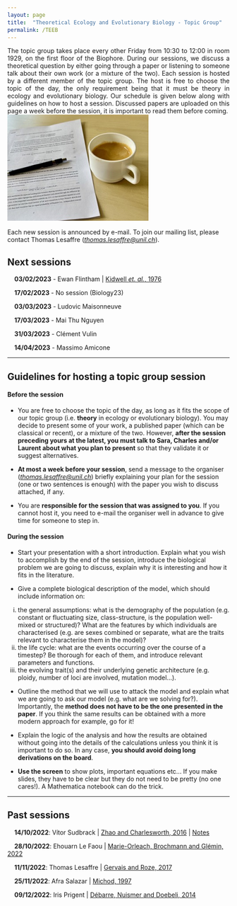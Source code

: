 ```yaml
---
layout: page
title:  "Theoretical Ecology and Evolutionary Biology - Topic Group"
permalink: /TEEB
---
```


<div class="jumbotron jumbotron-fluid mb-3 pl-0 pt-0 pb-0 bg-white position-relative">
    <div class="h-100 tofront">
        <div class="row justify-content-between">
            <div class="col-md-6 pr-0 pr-md-4 pt-4 pb-4 align-self-center">
                <div class="page-content" style="text-align:justify">
                    The topic group takes place every other Friday from 10:30 to 12:00 in room 1929, on the first floor of the Biophore. During our sessions, we discuss a theoretical question by either going through a paper or listening to someone talk about their own work (or a mixture of the two). Each session is hosted by a different member of the topic group. The host is free to choose the topic of the day, the only requirement being that it must be theory in ecology and evolutionary biology. Our schedule is given below along with guidelines on how to host a session. Discussed papers are uploaded on this page a week before the session, it is important to read them before coming. 
                </div>
            </div>
            <div class="col-md-6 pr-0 align-self-center">
                <img class="rounded" src="/assets/images/topic-group-picture.jpeg" alt="Topic group">
            </div>
        </div>
    </div>
</div>

Each new session is announced by e-mail. To join our mailing list, please contact Thomas Lesaffre ([*thomas.lesaffre@unil.ch*](mailto:thomas.lesaffre@unil.ch)). 


## Next sessions 

&nbsp;&nbsp;&nbsp;&nbsp;**03/02/2023** - Ewan Flintham  \| [Kidwell *et. al.*, 1976](/docs/teeb1-2023.pdf)

&nbsp;&nbsp;&nbsp;&nbsp;**17/02/2023** - No session (Biology23)

&nbsp;&nbsp;&nbsp;&nbsp;**03/03/2023** - Ludovic Maisonneuve

&nbsp;&nbsp;&nbsp;&nbsp;**17/03/2023** - Mai Thu Nguyen

&nbsp;&nbsp;&nbsp;&nbsp;**31/03/2023** - Clément Vulin

&nbsp;&nbsp;&nbsp;&nbsp;**14/04/2023** - Massimo Amicone

---

## Guidelines for hosting a topic group session


#### Before the session

* You are free to choose the topic of the day, as long as it fits the scope of our topic group (i.e. __theory__ in ecology or evolutionary biology). You may decide to present some of your work, a published paper (which can be classical or recent), or a mixture of the two. However, __after the session preceding yours at the latest, you must talk to Sara, Charles and/or Laurent about what you plan to present__ so that they validate it or suggest alternatives.

* __At most a week before your session__, send a message to the organiser ([*thomas.lesaffre@unil.ch*](mailto:thomas.lesaffre@unil.ch)) briefly explaining your plan for the session (one or two sentences is enough) with the paper you wish to discuss attached, if any.

* You are __responsible for the session that was assigned to you__. If you cannot host it, you need to e-mail the organiser well in advance to give time for someone to step in.

#### During the session

* Start your presentation with a short introduction. Explain what you wish to accomplish by the end of the session, introduce the biological problem we are going to discuss, explain why it is interesting and how it fits in the literature.

* Give a complete biological description of the model, which should include information on:

<ol type="i">
<li>the general assumptions: what is the demography of the population (e.g. constant or fluctuating size, class-structure, is the population well-mixed or structured)? 
What are the features by which individuals are characterised (e.g. are sexes combined or separate, what are the traits relevant to characterise them in the model)?</li> 
<li> the life cycle: what are the events occurring over the course of a timestep? Be thorough for each of them, and introduce relevant parameters and functions.</li>
<li> the evolving trait(s) and their underlying genetic architecture (e.g. ploidy, number of loci are involved, mutation model...).</li>
</ol>

* Outline the method that we will use to attack the model and explain what we are going to ask our model (e.g. what are we solving for?). Importantly, the __method does not have to be the one presented in the paper__. If you think the same results can be obtained with a more modern approach for example, go for it!

* Explain the logic of the analysis and how the results are obtained without going into the details of the calculations unless you think it is important to do so. In any case, __you should avoid doing long derivations on the board__.  

* __Use the screen__ to show plots, important equations etc... If you make slides, they have to be clear but they do not need to be pretty (no one cares!). A Mathematica notebook can do the trick.

---

## Past sessions 

&nbsp;&nbsp;&nbsp;&nbsp;**14/10/2022**: Vítor Sudbrack  \| [Zhao and Charlesworth, 2016](/docs/teeb1-2022.pdf) \| [Notes](/docs/teeb1-notes-2022.pdf) 

&nbsp;&nbsp;&nbsp;&nbsp;**28/10/2022**: Ehouarn Le Faou \| [Marie-Orleach, Brochmann and Glémin, 2022](/docs/teeb2-2022.pdf) 

&nbsp;&nbsp;&nbsp;&nbsp;**11/11/2022**: Thomas Lesaffre \|  [Gervais and Roze, 2017](/docs/teeb3-2022.pdf) 

&nbsp;&nbsp;&nbsp;&nbsp;**25/11/2022**: Afra Salazar \|  [Michod, 1997](/docs/teeb4-2022.pdf) 

&nbsp;&nbsp;&nbsp;&nbsp;**09/12/2022**: Iris Prigent \|  [Débarre, Nuismer and Doebeli, 2014](/docs/teeb5-2022.pdf) 




